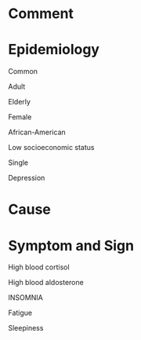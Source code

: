 # Comment

# Epidemiology

Common

Adult

Elderly

Female

African-American

Low socioeconomic status

Single

Depression

# Cause

# Symptom and Sign

High blood cortisol

High blood aldosterone

INSOMNIA

Fatigue

Sleepiness

